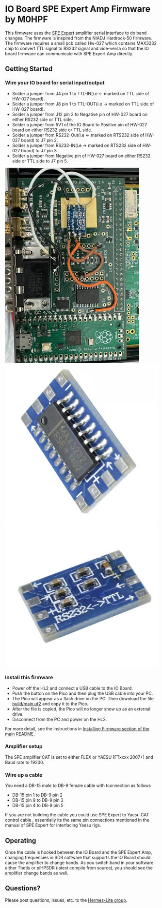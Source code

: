 # IO Board SPE Expert Amp Firmware by M0HPF

This firmware uses the [SPE Expert](https://hobbypcb.com/products/hardrock-50-hf-power-amp-kit) amplifier serial interface to do band changes.
The firmware is inspired from the N!ADJ Hardrock-50 firmware.
The firmware requires a small pcb called Hw-027 which contains MAX3232 chip to convert TTL signal to RS232 signal and vice-versa so that the IO board firmware can communicate with SPE Expert Amp directly.

## Getting Started

### Wire your IO board for serial input/output
* Solder a jumper from J4 pin 1 to TTL-IN(i.e <- marked on TTL side of HW-027 board).
* Solder a jumper from J8 pin 1 to TTL-OUT(i.e -> marked on TTL side of HW-027 board).
* Solder a jumper from J12 pin 2 to Negative pin of HW-027 board on either RS232 side or TTL side.
* Solder a jumper from 5V1 of the IO Board to Positive pin of HW-027 board on either RS232 side or TTL side.
* Solder a jumper from RS232-Out(i.e <- marked on RTS232 side of HW-027 board) to J7 pin 2.  
* Solder a jumper from RS232-IN(i.e -> marked on RTS232 side of HW-027 board) to J7 pin 3.
* Solder a jumper from Negative pin of HW-027 board on either RS232 side or TTL side to J7 pin 5.

![IO board wiring](./IOBoard.jpg)
![HW-027 - 1](./HW-027-1.jpg)
![HW-027 - 2](./HW-027-2.jpg)

### Install this firmware
* Power off the HL2 and connect a USB cable to the IO Board.
* Push the button on the Pico and then plug the USB cable into your PC.
* The Pico will appear as a flash drive on the PC. Then download the file [build/main.uf2](build/main.uf2) and copy it to the Pico.
* After the file is copied, the Pico will no longer show up as an external drive.
* Disconnect from the PC and power on the HL2.

For more detail, see the instructions in [Installing Firmware section of the main README](../README.md#installing-firmware).

### Amplifier setup
The SPE amplifier CAT is set to either FLEX or YAESU [FTxxxx 2007+] and Baud rate to 19200.

### Wire up a cable
You need a DB-15 male to DB-9 female cable with tconnection as follows
* DB-15 pin 1 to DB-9 pin 2
* DB-15 pin 9 to DB-9 pin 3
* DB-15 pin 4 to DB-9 pin 5

If you are not building the cable you could use SPE Expert to Yaesu CAT control cable , essentially its the same pin connections mentioned in the manual of SPE Expert for interfacing Yaesu rigs. 

## Operating
Once the cable is hooked between the IO Board and the SPE Expert Amp, changing frequencies in SDR software that supports the IO Board should cause the amplifier to change bands. As you switch band in your software either Thetis or piHPSDR (latest compile from source), you should see the amplifier change bands as well.

## Questions?
Please post questions, issues, etc. to the [Hermes-Lite group](https://groups.google.com/g/hermes-lite).
